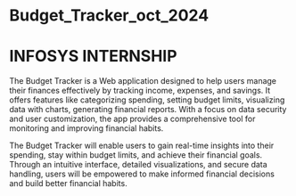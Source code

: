 # Budget_Tracker_oct_2024
# INFOSYS INTERNSHIP
The Budget Tracker is a Web application designed to help users manage their finances effectively by tracking income, expenses, and savings. It offers features like categorizing spending, setting budget limits, visualizing data with charts, generating financial reports. With a focus on data security and user customization, the app provides a comprehensive tool for monitoring and improving financial habits.

The Budget Tracker will enable users to gain real-time insights into their spending, stay within budget limits, and achieve their financial goals. Through an intuitive interface, detailed visualizations, and secure data handling, users will be empowered to make informed financial decisions and build better financial habits.

